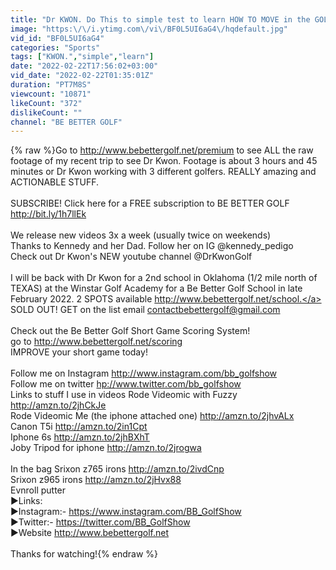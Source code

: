 ```yaml
---
title: "Dr KWON. Do This to simple test to learn HOW TO MOVE in the GOLF SWING!"
image: "https:\/\/i.ytimg.com\/vi\/BF0L5UI6aG4\/hqdefault.jpg"
vid_id: "BF0L5UI6aG4"
categories: "Sports"
tags: ["KWON.","simple","learn"]
date: "2022-02-22T17:56:02+03:00"
vid_date: "2022-02-22T01:35:01Z"
duration: "PT7M8S"
viewcount: "10871"
likeCount: "372"
dislikeCount: ""
channel: "BE BETTER GOLF"
---
```

{% raw %}Go to <a rel="nofollow" target="blank" href="http://www.bebettergolf.net/premium">http://www.bebettergolf.net/premium</a> to see ALL the raw footage of my recent trip to see Dr Kwon. Footage is about 3 hours and 45 minutes or Dr Kwon working with 3 different golfers. REALLY amazing and ACTIONABLE STUFF.<br /><br />SUBSCRIBE! Click here for a FREE subscription to BE BETTER GOLF <a rel="nofollow" target="blank" href="http://bit.ly/1h7llEk">http://bit.ly/1h7llEk</a> <br /><br />We release new videos 3x a week (usually twice on weekends)<br />Thanks to Kennedy and her Dad. Follow her on IG @kennedy_pedigo<br />Check out Dr Kwon's NEW youtube channel  @DrKwonGolf  <br /><br />I will be back with Dr Kwon for a 2nd school in Oklahoma (1/2 mile north of TEXAS) at the Winstar Golf Academy for a Be Better Golf School in late February 2022. 2 SPOTS available <a rel="nofollow" target="blank" href="http://www.bebettergolf.net/school.">http://www.bebettergolf.net/school.</a> SOLD OUT! GET on the list  email contactbebettergolf@gmail.com<br /><br />Check out the Be Better Golf Short Game Scoring System!<br />go to <a rel="nofollow" target="blank" href="http://www.bebettergolf.net/scoring">http://www.bebettergolf.net/scoring</a><br />IMPROVE your short game today!<br /><br />Follow me on Instagram <a rel="nofollow" target="blank" href="http://www.instagram.com/bb_golfshow">http://www.instagram.com/bb_golfshow</a> <br />Follow me on twitter <a rel="nofollow" target="blank" href="hp://www.twitter.com/bb_golfshow">hp://www.twitter.com/bb_golfshow</a> <br />Links to stuff I use in videos Rode Videomic with Fuzzy <a rel="nofollow" target="blank" href="http://amzn.to/2jhCkJe">http://amzn.to/2jhCkJe</a> <br />Rode Videomic Me (the iphone attached one) <a rel="nofollow" target="blank" href="http://amzn.to/2jhvALx">http://amzn.to/2jhvALx</a> <br />Canon T5i <a rel="nofollow" target="blank" href="http://amzn.to/2in1Cpt">http://amzn.to/2in1Cpt</a> <br />Iphone 6s <a rel="nofollow" target="blank" href="http://amzn.to/2jhBXhT">http://amzn.to/2jhBXhT</a> <br />Joby Tripod for iphone <a rel="nofollow" target="blank" href="http://amzn.to/2jrogwa">http://amzn.to/2jrogwa</a> <br /><br />In the bag Srixon z765 irons <a rel="nofollow" target="blank" href="http://amzn.to/2ivdCnp">http://amzn.to/2ivdCnp</a> <br />Srixon z965 irons <a rel="nofollow" target="blank" href="http://amzn.to/2jHvx88">http://amzn.to/2jHvx88</a> <br />Evnroll putter <br />►Links: <br />►Instagram:- <a rel="nofollow" target="blank" href="https://www.instagram.com/BB_GolfShow">https://www.instagram.com/BB_GolfShow</a> <br />►Twitter:- <a rel="nofollow" target="blank" href="https://twitter.com/BB_GolfShow">https://twitter.com/BB_GolfShow</a> <br />►Website <a rel="nofollow" target="blank" href="http://www.bebettergolf.net">http://www.bebettergolf.net</a><br /><br />Thanks for watching!{% endraw %}
